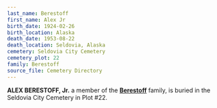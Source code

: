 ```yaml
---
last_name: Berestoff
first_name: Alex Jr
birth_date: 1924-02-26
birth_location: Alaska
death_date: 1953-08-22
death_location: Seldovia, Alaska
cemetery: Seldovia City Cemetery
cemetery_plot: 22
family: Berestoff
source_file: Cemetery Directory
---
```

**ALEX BERESTOFF, Jr.** a member of the [**Berestoff**](../_families/Berestov_Berestoff_Family.md) family, is buried in the Seldovia City Cemetery in Plot #22.  
